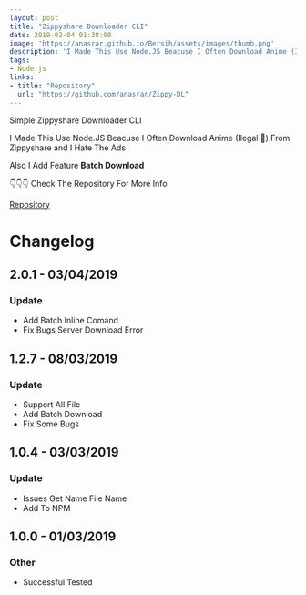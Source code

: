 ```yaml
---
layout: post
title: "Zippyshare Downloader CLI"
date: 2019-02-04 01:38:00
image: 'https://anasrar.github.io/Bersih/assets/images/thumb.png'
description: 'I Made This Use Node.JS Beacuse I Often Download Anime (Ilegal 🤔) From Zippyshare and I Hate The Ads'
tags:
- Node.js
links:
- title: "Repository"
  url: "https://github.com/anasrar/Zippy-DL"
---
```


Simple Zippyshare Downloader CLI

I Made This Use Node.JS Beacuse I Often Download Anime (Ilegal 🤔) From Zippyshare and I Hate The Ads

Also I Add Feature **Batch Download**

👇👇👇 Check The Repository For More Info

<a class="btn btn-sm btn-primary" href="https://github.com/anasrar/Zippy-DL">Repository</a>

# Changelog
## 2.0.1 - 03/04/2019
### Update
- Add Batch Inline Comand
- Fix Bugs Server Download Error

## 1.2.7 - 08/03/2019
### Update
- Support All File
- Add Batch Download
- Fix Some Bugs

## 1.0.4 - 03/03/2019
### Update
- Issues Get Name File Name
- Add To NPM

## 1.0.0 - 01/03/2019
### Other
- Successful Tested